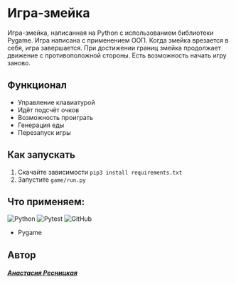 #  Игра-змейка
Игра-змейка, написанная на Python с использованием библиотеки Pygame. Игра написана с применением ООП. Когда змейка врезается в себя, игра завершается. При достижении границ змейка продолжает движение с противоположной стороны. Есть возможность начать игру заново.



## Функционал
- Управление клавиатурой
- Идёт подсчёт очков
- Возможность проиграть
- Генерация еды
- Перезапуск игры


## Как запускать
1. Скачайте зависимости `pip3 install requirements.txt`
2. Запустите `game/run.py`



## Что применяем:
![Python](https://img.shields.io/badge/Python-14354C?style=for-the-badge&logo=python&logoColor=white)
![Pytest](https://img.shields.io/badge/-Pytest-0A9EDC?logo=pytest&logoColor=white)
![GitHub](https://img.shields.io/badge/-GitHub-181717?logo=github&logoColor=white)
* Pygame


## Автор
#### [_Анастасия Ресницкая_](https://github.com/kostoyanskaya/)
